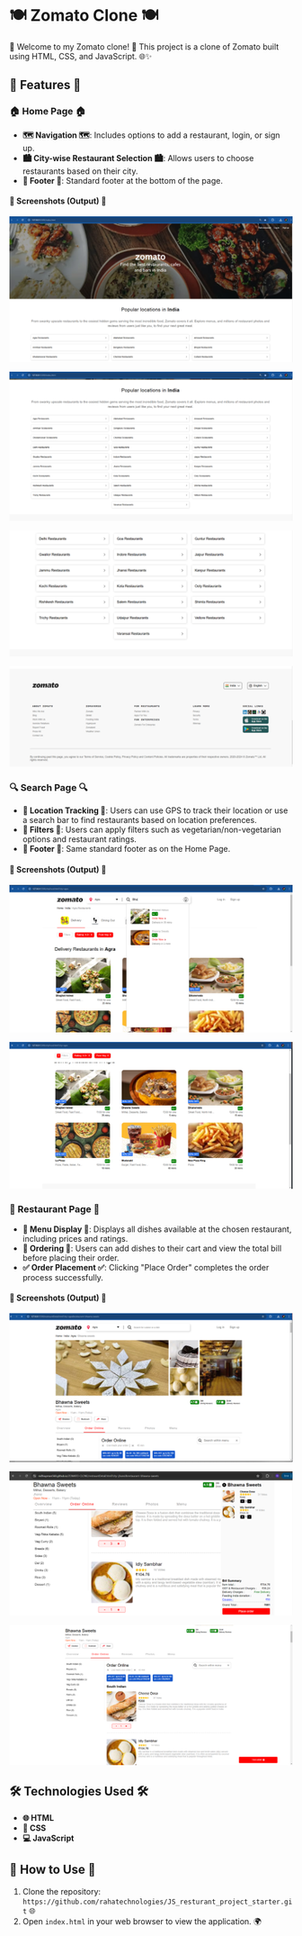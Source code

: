 # 🍽️ Zomato Clone 🍽️

🌟 Welcome to my Zomato clone! 🌟 This project is a clone of Zomato built using HTML, CSS, and JavaScript. 🌐✨

## 🌟 Features 🌟

### 🏠 Home Page 🏠

- **🗺️ Navigation 🗺️**: Includes options to add a restaurant, login, or sign up.
- **🏙️ City-wise Restaurant Selection 🏙️**: Allows users to choose restaurants based on their city.
- **🔽 Footer 🔽**: Standard footer at the bottom of the page.

#### 📸 Screenshots (Output) 📸

![HOME PAGE 1](https://github.com/rahatechnologies/JS_resturant_project_starter/blob/main/sample_output/main%20home%20page%20Banner.png)

![HOME PAGE 2](https://github.com/rahatechnologies/JS_resturant_project_starter/blob/main/sample_output/main%20page%20location%20set%20.png)

![HOME PAGE 3](https://github.com/rahatechnologies/JS_resturant_project_starter/blob/main/sample_output/main%20page%20location%20set%20part2.png)

![HOME PAGE 4](https://github.com/rahatechnologies/JS_resturant_project_starter/blob/main/sample_output/main%20page%20footer.png)

### 🔍 Search Page 🔍

- **📍 Location Tracking 📍**: Users can use GPS to track their location or use a search bar to find restaurants based on location preferences.
- **🔧 Filters 🔧**: Users can apply filters such as vegetarian/non-vegetarian options and restaurant ratings.
- **🔽 Footer 🔽**: Same standard footer as on the Home Page.

#### 📸 Screenshots (Output) 📸

![SEARCH PAGE 1](https://github.com/rahatechnologies/JS_resturant_project_starter/blob/main/sample_output/Search%20page.png)

![SEARCH PAGE 2](https://github.com/rahatechnologies/JS_resturant_project_starter/blob/main/sample_output/Search%20page%202.png)

### 🍲 Restaurant Page 🍲

- **📜 Menu Display 📜**: Displays all dishes available at the chosen restaurant, including prices and ratings.
- **🛒 Ordering 🛒**: Users can add dishes to their cart and view the total bill before placing their order.
- **✅ Order Placement ✅**: Clicking "Place Order" completes the order process successfully.

#### 📸 Screenshots (Output) 📸

![RESTAURANT PAGE 1](https://github.com/rahatechnologies/JS_resturant_project_starter/blob/main/sample_output/resturant%20page%201.png)

![RESTAURANT PAGE 2](https://github.com/rahatechnologies/JS_resturant_project_starter/blob/main/sample_output/resturant%20page%203.png)

![RESTAURANT PAGE 3](https://github.com/rahatechnologies/JS_resturant_project_starter/blob/main/sample_output/resturant%20page2.png)

## 🛠️ Technologies Used 🛠️

- **🌐 HTML**
- **🎨 CSS**
- **💻 JavaScript**

## 🚀 How to Use 🚀

1. Clone the repository: `https://github.com/rahatechnologies/JS_resturant_project_starter.git` 🌐
2. Open `index.html` in your web browser to view the application. 🌍
